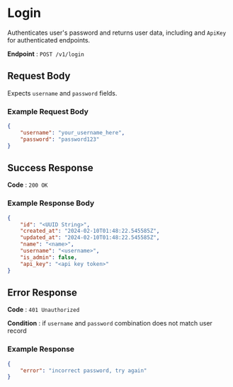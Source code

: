 # Login

Authenticates user's password and returns user data, including and `ApiKey` for authenticated endpoints.

**Endpoint** : `POST /v1/login`

## Request Body

Expects `username` and `password` fields.

### Example Request Body

```json
{
    "username": "your_username_here",
    "password": "password123"
}
```

## Success Response

**Code** : `200 OK`

### Example Response Body

```json
{
    "id": "<UUID String>",
    "created_at": "2024-02-10T01:48:22.545585Z",
    "updated_at": "2024-02-10T01:48:22.545585Z",
    "name": "<name>",
    "username": "<username>",
    "is_admin": false,
    "api_key": "<api key token>"
}
```

## Error Response

**Code** : `401 Unauthorized`

**Condition** : if `username` and `password` combination does not match user record

### Example Response

```json
{
    "error": "incorrect password, try again"
}
```
